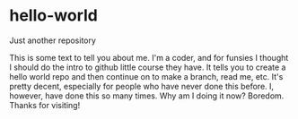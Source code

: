 # hello-world
Just another repository

This is some text to tell you about me. I'm a coder, and for funsies I thought I should do the intro to github little course they have. It tells you to create a hello world repo and then continue on to make a branch, read me, etc. It's pretty decent, especially for people who have never done this before. I, however, have done this so many times. Why am I doing it now? Boredom. 
Thanks for visiting!
